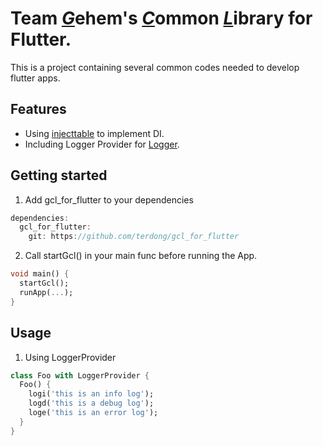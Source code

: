 # Team <U>*G*</U>ehem's <U>*C*</U>ommon <U>*L*</U>ibrary for Flutter.

<!--
This README describes the package. If you publish this package to pub.dev,
this README's contents appear on the landing page for your package.

For information about how to write a good package README, see the guide for
[writing package pages](https://dart.dev/guides/libraries/writing-package-pages).

For general information about developing packages, see the Dart guide for
[creating packages](https://dart.dev/guides/libraries/create-library-packages)
and the Flutter guide for
[developing packages and plugins](https://flutter.dev/developing-packages).
-->

This is a project containing several common codes needed to develop flutter apps.

## Features

- Using [injecttable](https://pub.dev/packages/injectable) to implement DI.
- Including Logger Provider for [Logger](https://pub.dev/packages/logger).

## Getting started

1. Add gcl_for_flutter to your dependencies
```dart
dependencies:
  gcl_for_flutter:
    git: https://github.com/terdong/gcl_for_flutter
```
2. Call startGcl() in your main func before running the App.
```dart
void main() {
  startGcl();
  runApp(...);
}
```

## Usage

1. Using LoggerProvider
```dart
class Foo with LoggerProvider {
  Foo() {
    logi('this is an info log');
    logd('this is a debug log');
    loge('this is an error log');
  }
}

```
<!-- ## Additional information

TODO: Tell users more about the package: where to find more information, how to
contribute to the package, how to file issues, what response they can expect
from the package authors, and more. -->
